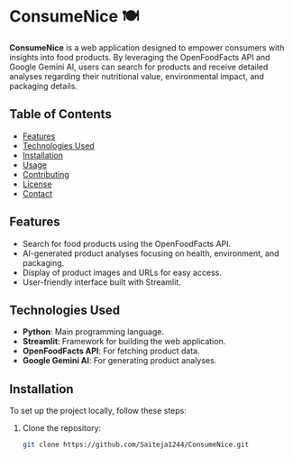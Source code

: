 # ConsumeNice 🍽️

**ConsumeNice** is a web application designed to empower consumers with insights into food products. By leveraging the OpenFoodFacts API and Google Gemini AI, users can search for products and receive detailed analyses regarding their nutritional value, environmental impact, and packaging details.

## Table of Contents
- [Features](#features)
- [Technologies Used](#technologies-used)
- [Installation](#installation)
- [Usage](#usage)
- [Contributing](#contributing)
- [License](#license)
- [Contact](#contact)

## Features
- Search for food products using the OpenFoodFacts API.
- AI-generated product analyses focusing on health, environment, and packaging.
- Display of product images and URLs for easy access.
- User-friendly interface built with Streamlit.

## Technologies Used
- **Python**: Main programming language.
- **Streamlit**: Framework for building the web application.
- **OpenFoodFacts API**: For fetching product data.
- **Google Gemini AI**: For generating product analyses.

## Installation

To set up the project locally, follow these steps:

1. Clone the repository:
   ```bash
   git clone https://github.com/Saiteja1244/ConsumeNice.git
